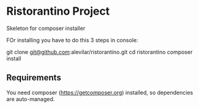 # Ristorantino Project 

Skeleton for composer installer

FOr installing you have to do this 3 steps in console:

git clone git@github.com:alevilar/ristorantino.git
cd ristorantino
composer install


## Requirements
You need composer (https://getcomposer.org) installed, so dependencies are auto-managed.

